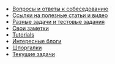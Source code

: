 - <a href="/questions.md">Вопросы и ответы к собеседованию</a>
- <a href="/links/readme.md">Ссылки на полезные статьи и видео</a>
- <a href="tasks.md">Разные задачи и тестовые задания</a>
- <a href="/notes/readme.md">Свои заметки</a>
- <a href="/tutorials/readme.md">Tutorials</a>
- <a href="/blogs.md">Интересные блоги</a>
- <a href="/schpor/readme.md">Шпоргалки</a>
- <a href="/actual/readme.md">Текушие задачи</a>